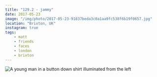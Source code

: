 ```yaml
---
title: "129.2 - jammy"
date: 2017-05-23
image: "/img/photo/2017-05-23-91837beda3c0a1aa9fc538f6b19f0657.jpg"
location: "Brixton, UK"
instagram: true
tags:
	- matt
	- friends
	- faces
	- london
	- brixton
---
```


![A young man in a button down shirt illuminated from the left](/img/photo/2017-05-23-91837beda3c0a1aa9fc538f6b19f0657.jpg)
